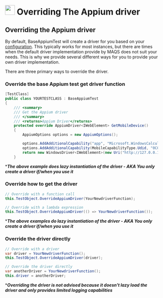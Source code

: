 # <img src="resources/maqslogo.ico" height="32" width="32"> Overriding The Appium driver

## Overriding the Appium driver 
By default, BaseAppiumTest will create a driver for you based on your [configuration](MAQS_6/Appium/AppiumConfig.md). This typically works for most instances, but there are times when the default driver implementation provide by MAQS does not suit your needs. This is why we provide several different ways for you to provide your own driver implementation.

There are three primary ways to override the driver.

### Override the base Appium test get driver function
```csharp
[TestClass]
public class YOURTESTCLASS : BaseAppiumTest
{
    /// <summary>
    /// Get the Appium driver
    /// </summary>
    /// <returns>Appium Driver</returns>
    protected override AppiumDriver<IWebElement> GetMobileDevice()
    {
        AppiumOptions options = new AppiumOptions();

        options.AddAdditionalCapability("app", "Microsoft.WindowsCalculator_8wekyb3d8bbwe!App");
        options.AddAdditionalCapability(MobileCapabilityType.Udid, "0C0E26E7-966B-4C89-A765-32C5C997A456");
        return new WindowsDriver<IWebElement>(new Uri("http://127.0.0.1:4723"), options);
    }
```
*_**The above example does lazy instantiation of the driver - AKA You only create a driver if/when you use it**_  

### Override how to get the driver
```csharp
// Override with a function call
this.TestObject.OverrideAppiumDriver(YourNewdriverFunction);

// Override with a lambda expression
this.TestObject.OverrideAppiumDriver(() => YourNewdriverFunction());
```
*_**The above examples do lazy instantiation of the driver - AKA You only create a driver if/when you use it**_  

### Override the driver directly
```csharp
// Override with a driver
var driver = YourNewdriverFunction();
this.TestObject.OverrideAppiumDriver(driver);

// Override the driver directly 
var anotherDriver = YourNewdriverFunction();
this.driver = anotherDriver;
```
*_**Overriding the driver is not advised because it doesn't lazy load the driver and only provides limited logging capabilities**_  
